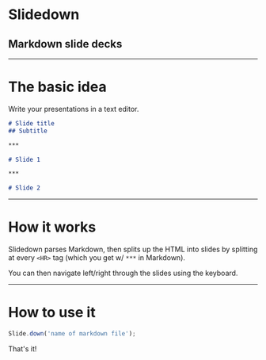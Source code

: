 # Slidedown
## Markdown slide decks

***

# The basic idea

Write your presentations in a text editor.

```markdown
# Slide title
## Subtitle

***

# Slide 1

***

# Slide 2
```

***

# How it works

Slidedown parses Markdown, then splits up the HTML into slides by splitting at
every `<HR>` tag (which you get w/ `***` in Markdown).

You can then navigate left/right through the slides using the keyboard.

***

# How to use it

```javascript
Slide.down('name of markdown file');
```

That's it!
